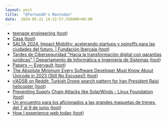 ```yaml
---
layout: post
title:  "@fernand0's Mastodon"
date:  2024-05-21 14:32:57.556000+00:00
---
```

*  [teenage engineering ](https://teenage.engineering) ([toot](https://mastodon.social/@fernand0/112479566401045446))
*  [Casa ](https://www.flickr.com/photos/fernand0/53715654684) ([toot](https://mastodon.social/@fernand0/112479377144932711))
*  [SALTA 2024. Impact Mobility: acelerando startups y spinoffs para las ciudades del futuro. \| Fundación Ibercaja ](https://www.fundacionibercaja.es/actividades/otras-actividades/salta-2024-impact-mobility-acelerando-startups-y-spinoffs-para-las-ciudades-del-futuro-zaragoza) ([toot](https://mastodon.social/@fernand0/112479251433417472))
*  [Tardes de Ciberseguridad &quot;Hacia la transformación digital con garantías jurídicas&quot; \|  Departamento de Informática e Ingeniería de Sistemas   ](https://diis.unizar.es/es/noticias/tardes-de-ciberseguridad-hacia-la-transformacion-digital-con-garantias-juridicas) ([toot](https://mastodon.social/@fernand0/112479149914733814))
*  [Papers — Evervault ](https://evervault.com/paper) ([toot](https://mastodon.social/@fernand0/112478741937881936))
*  [The Absolute Minimum Every Software Developer Must Know About Unicode in 2023 (Still No Excuses!) ](https://tonsky.me/blog/unicode) ([toot](https://mastodon.social/@fernand0/112478644408881728))
*  [r/ADSB on Reddit: Turkish Drone search pattern for Iran President Raisi helicopter  ](https://www.reddit.com/r/ADSB/comments/1cw64ux/turkish_drone_search_pattern_for_iran_president/) ([toot](https://mastodon.social/@fernand0/112478449034755945))
*  [Preventing Supply Chain Attacks like SolarWinds - Linux Foundation ](https://www.linuxfoundation.org/blog/blog/preventing-supply-chain-attacks-like-solarwind) ([toot](https://mastodon.social/@fernand0/112478062182631654))
*  [Un encuentro para los aficionados a las grandes maquetas de trenes, del 7 al 9 de junio ](https://www.microsiervos.com/archivo/mundoreal/encuentro-aficionados-maquetas-trenes-h0.htm) ([toot](https://mastodon.social/@fernand0/112477817580960676))
*  [How I experience web today   ](https://how-i-experience-web-today.com/) ([toot](https://mastodon.social/@fernand0/112476501186417476))
